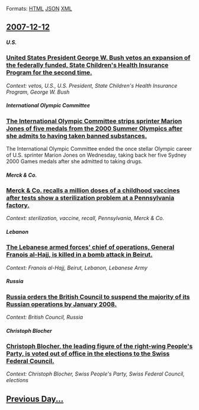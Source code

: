 
Formats: [HTML](2007/12/12/index.html)  [JSON](2007/12/12/index.json)  [XML](2007/12/12/index.xml)  

## [2007-12-12](/news/2007/12/12/index.md)

##### U.S.
### [ United States President George W. Bush vetos an expansion of the federally funded, State Children's Health Insurance Program for the second time. ](/news/2007/12/12/united-states-president-george-w-bush-vetos-an-expansion-of-the-federally-funded-state-children-s-health-insurance-program-for-the-second.md)
_Context: vetos, U.S., U.S. President, State Children's Health Insurance Program, George W. Bush_

##### International Olympic Committee
### [ The International Olympic Committee strips sprinter Marion Jones of five medals from the 2000 Summer Olympics after she admits to having taken banned substances. ](/news/2007/12/12/the-international-olympic-committee-strips-sprinter-marion-jones-of-five-medals-from-the-2000-summer-olympics-after-she-admits-to-having-ta.md)
The International Olympic Committee ended the once stellar Olympic career of U.S. sprinter Marion Jones on Wednesday, taking back her five Sydney 2000 Games medals after she admitted to taking drugs.

##### Merck & Co.
### [ Merck & Co. recalls a million doses of a childhood vaccines after tests show a sterilization problem at a Pennsylvania factory. ](/news/2007/12/12/merck-co-recalls-a-million-doses-of-a-childhood-vaccines-after-tests-show-a-sterilization-problem-at-a-pennsylvania-factory.md)
_Context: sterilization, vaccine, recall, Pennsylvania, Merck & Co._

##### Lebanon
### [ The Lebanese armed forces' chief of operations, General Franois al-Hajj, is killed in a bomb attack in Beirut. ](/news/2007/12/12/the-lebanese-armed-forces-chief-of-operations-general-francois-al-hajj-is-killed-in-a-bomb-attack-in-beirut.md)
_Context: Franois al-Hajj, Beirut, Lebanon, Lebanese Army_

##### Russia
### [ Russia orders the British Council to suspend the majority of its Russian operations by January 2008. ](/news/2007/12/12/russia-orders-the-british-council-to-suspend-the-majority-of-its-russian-operations-by-january-2008.md)
_Context: British Council, Russia_

##### Christoph Blocher
### [ Christoph Blocher, the leading figure of the right-wing People's Party, is voted out of office in the elections to the Swiss Federal Council. ](/news/2007/12/12/christoph-blocher-the-leading-figure-of-the-right-wing-people-s-party-is-voted-out-of-office-in-the-elections-to-the-swiss-federal-counci.md)
_Context: Christoph Blocher, Swiss People's Party, Swiss Federal Council, elections_

## [Previous Day...](/news/2007/12/11/index.md)

